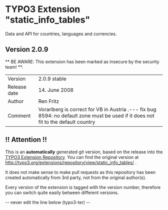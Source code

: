 # TYPO3 Extension "static_info_tables"
Data and API for countries, languages and currencies.

## Version 2.0.9
** BE AWARE: This extension has been marked as insecure by the security team! **.



<table>
	<tr><td>Version</td><td>2.0.9 stable</td></tr>
	<tr><td>Release date</td><td>14. June 2008</td></tr>
	<tr><td>Author</td><td>Ren Fritz</td></tr>
	<tr><td>Comment</td><td>Vorarlberg is correct for VB in Austria .--- fix bug 8594: no default zone must be used if it does not fit to the default country</td></tr>
</table>

## !! Attention !!
This is an **automatically** generated git version, based on the release into the [TYPO3 Extension Repository](http://www.typo3.org/extensions/).
You can find the original version at http://typo3.org/extensions/repository/view/static_info_tables/ .

It does not make sense to make pull requests as this repository has been created automatically from 3rd party, not from the original author(s).

Every version of the extension is tagged with the version number, therefore you can switch quite easily between different versions.


-- never edit the line below (typo3-ter) --
